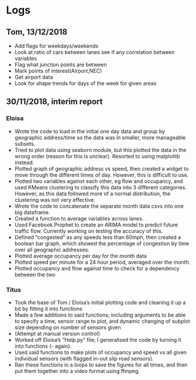 # Logs

## Tom, 13/12/2018

- Add flags for weekdays/weekends 
- Look at ratio of cars between lanes see if any correlation between variables
- Flag what junction points are between
- Mark points of interest(Airport,NEC)
- Get airport data
- Look for shape trends for days of the week for given areas

## 30/11/2018, interim report

### Eloisa

- Wrote the code to load in the initial one day data and group by geographic address/time so the data was in smaller, more manageable subsets. 
- Tried to plot data using seaborn module, but this plotted the data in the wrong order (reason for this is unclear). Resorted to using matplotlib instead.
- Plotted graph of geographic address vs speed, then created a widget to move through the different times of day. However, this is difficult to use.
- Plotted two variables against each other, eg flow and occupancy, and used KMeans clustering to classify this data into 3 different categories. However, as this data followed more of a normal distribution, the clustering was not very effective. 
- Wrote the code to concatenate the separate month data csvs into one big dataframe.
- Created a function to average variables across lanes.
- Used Facebook Prophet to create an ARIMA model to predict future traffic flow. Currently working on testing the accuracy of this. 
- Defined “congested” as any speeds less than 60mph, then created a boolean bar graph, which showed the percentage of congestion by time over all geographic addresses. 
- Plotted average occupancy per day for the month data
- Plotted speed per minute for a 24 hour period, averaged over the month. 
- Plotted occupancy and flow against time to check for a dependency between the two

### Titus

- Took the base of Tom / Eloisa’s initial plotting code and cleaning it up a bit by fitting it into functions 
- Made a few additions to said functions; including arguments to be able to specify a time, sensor range to plot, and dynamic changing of subplot size depending on number of sensors given
- (Attempt at manual version control)
- Worked off Eloisa’s “Help.py” file; I generalised the code by turning it into functions (- again). 
- Used said functions to make plots of occupancy and speed vs all given individual sensors (with flagged in-out slip road sensors). 
- Ran these functions in a loops to save the figures for all times, and then put them together into a video format using ffmpeg.